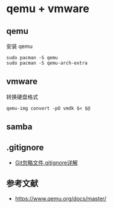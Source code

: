 # qemu + vmware

## qemu

安装 qemu

    sudo pacman -S qemu
    sudo pacman -S qemu-arch-extra

## vmware

转换硬盘格式

    qemu-img convert -pO vmdk $< $@

## samba

## .gitignore

- [Git忽略文件.gitignore详解](https://blog.csdn.net/ThinkWon/article/details/101447866)

## 参考文献

- <https://www.qemu.org/docs/master/>
